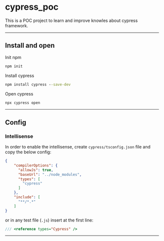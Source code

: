 # cypress_poc
This is a POC project to learn and improve knowles about cypress framework.

---

## Install and open
Init npm
```cmd
npm init 
```

Install cypress
```cmd
npm install cypress --save-dev
```

Open cypress
```cmd
npx cypress open
```

---

## Config

### Intellisense
In order to enable the intellisense, create `cypress/tsconfig.json` file and copy the below config:

```json
{
    "compilerOptions": {
      "allowJs": true,
      "baseUrl": "../node_modules",
      "types": [
        "cypress"
      ]
    },
    "include": [
      "**/*.*"
    ]
}
```

or in any test file (`.js`) insert at the first line:

```js
/// <reference types="Cypress" />
```

---

